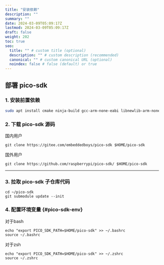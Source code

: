 ```yaml
---
title: "安装依赖"
description: ""
summary: ""
date: 2024-03-09T05:09:17Z
lastmod: 2024-03-09T05:09:17Z
draft: false
weight: 202
toc: true
seo:
  title: "" # custom title (optional)
  description: "" # custom description (recommended)
  canonical: "" # custom canonical URL (optional)
  noindex: false # false (default) or true
---
```


## 部署 pico-sdk

### 1. 安装前置依赖

```bash title="安装前置依赖"
sudo apt install cmake ninja-build gcc-arm-none-eabi libnewlib-arm-none-eabi libstdc++-arm-none-eabi-newlib
```

### 2. 下载 pico-sdk 源码

国内用户
```shell
git clone https://gitee.com/embeddedboys/pico-sdk $HOME/pico-sdk
```

国外用户
```shell
git clone https://github.com/raspberrypi/pico-sdk/ $HOME/pico-sdk
```

-------------


### 3. 拉取 pico-sdk 子仓库代码

```shell
cd ~/pico-sdk
git submodule update --init
```

### 4. 配置环境变量 {#pico-sdk-env}

对于bash

```shell
echo "export PICO_SDK_PATH=$HOME/pico-sdk" >> ~/.bashrc
source ~/.bashrc
```

对于zsh

```shell
echo "export PICO_SDK_PATH=$HOME/pico-sdk" >> ~/.zshrc
source ~/.zshrc
```
